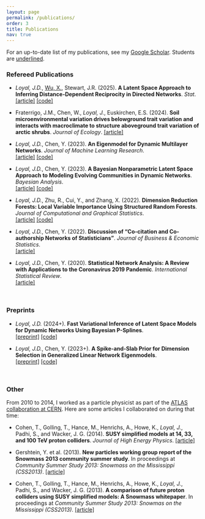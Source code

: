 ```yaml
---
layout: page
permalink: /publications/
order: 3
title: Publications
nav: true
---
```


For an up-to-date list of my publications, see my [Google Scholar](https://scholar.google.com/citations?user=QrQmuvIAAAAJ). Students are <u>underlined</u>.

### Refereed Publications

* *Loyal, J.D.*, <u>Wu, X.</u>, Stewart, J.R. (2025). **A Latent Space Approach to Inferring Distance-Dependent Reciprocity in Directed Networks**. *Stat*. [[article]](https://arxiv.org/abs/2411.18433) [[code]](https://github.com/joshloyal/rlsm)

* Fraterrigo, J.M., Chen, W., *Loyal, J.*, Euskirchen, E.S. (2024). **Soil microenvironmental variation drives belowground trait variation and interacts with macroclimate to structure aboveground trait variation of arctic shrubs**. *Journal of Ecology*. [[article]](https://besjournals.onlinelibrary.wiley.com/doi/full/10.1111/1365-2745.14278)

* *Loyal, J.D.*, Chen, Y. (2023). **An Eigenmodel for Dynamic Multilayer Networks**. *Journal of Machine Learning Research*.\
[[article]](https://jmlr.org/papers/v24/21-0270.html) [[code]](https://github.com/joshloyal/multidynet)


* *Loyal, J.D.*, Chen, Y. (2023). **A Bayesian Nonparametric Latent Space Approach to Modeling Evolving Communities in Dynamic Networks**. *Bayesian Analysis*.\
[[article]](https://projecteuclid.org/journals/bayesian-analysis/volume-18/issue-1/A-Bayesian-Nonparametric-Latent-Space-Approach-to-Modeling-Evolving-Communities/10.1214/21-BA1300.full) [[code]](https://github.com/joshloyal/dynetlsm)

* *Loyal, J.D.*, Zhu, R., Cui, Y., and Zhang, X. (2022). **Dimension Reduction Forests: Local Variable Importance Using Structured Random Forests**. *Journal of Computational and Graphical Statistics*.\
[[article]](https://www.tandfonline.com/doi/full/10.1080/10618600.2022.2069777) [[code]](https://github.com/joshloyal/drforest)

* *Loyal, J.D.*, Chen, Y. (2022). **Discussion of “Co-citation and Co-authorship Networks of Statisticians”**. *Journal of Business & Economic Statistics*.\
[[article]](https://www.tandfonline.com/doi/full/10.1080/07350015.2022.2044828)

* *Loyal, J.D.*, Chen, Y. (2020). **Statistical Network Analysis: A Review with Applications to the Coronavirus 2019 Pandemic**. *International Statistical Review*.\
[[article]](https://onlinelibrary.wiley.com/doi/full/10.1111/insr.12398)

<br>

### Preprints

* *Loyal, J.D.* (2024+). **Fast Variational Inference of Latent Space Models for Dynamic Networks Using Bayesian P-Splines**.\
[[preprint]](https://arxiv.org/abs/2401.09715) [[code]](https://github.com/joshloyal/splinetlsm)

* *Loyal, J.D.*, Chen, Y. (2023+). **A Spike-and-Slab Prior for Dimension Selection in Generalized Linear Network Eigenmodels**.\
[[preprint]](https://arxiv.org/abs/2309.11654) [[code]](https://github.com/joshloyal/glnem)


<br>

### Other

From 2010 to 2014, I worked as a particle physicist as part of the [ATLAS collaboration at CERN](https://atlas.cern/). Here are some articles I collaborated on during that time:

* Cohen, T., Golling, T., Hance, M., Henrichs, A., Howe, K., *Loyal, J.*, Padhi, S., and Wacker, J. G. (2014). **SUSY simplified models at 14, 33, and 100 TeV proton colliders**. *Journal of High Energy Physics*.
[[article]](https://arxiv.org/abs/1311.6480v1)

* Gershtein, Y. et al. (2013). **New particles working group report of the Snowmass 2013 community summer study**. In proceedings at *Community Summer Study 2013: Snowmass on the Mississippi (CSS2013)*. [[article]](https://arxiv.org/abs/1311.0299v1)

* Cohen, T., Golling, T., Hance, M., Henrichs, A., Howe, K., *Loyal, J.*, Padhi, S., and Wacker, J. G. (2013). **A comparison of future proton colliders using SUSY simplified models: A Snowmass whitepaper**. In proceedings at *Community Summer Study 2013: Snowmas on the Mississippi (CSS2013)*. [[article]](https://arxiv.org/abs/1310.0077)
